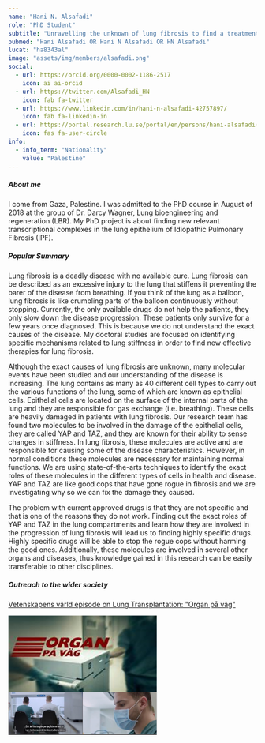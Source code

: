 ```yaml
---
name: "Hani N. Alsafadi"
role: "PhD Student"
subtitle: "Unravelling the unknown of lung fibrosis to find a treatment for the incurable disease"
pubmed: "Hani Alsafadi OR Hani N Alsafadi OR HN Alsafadi"
lucat: "ha8343al"
image: "assets/img/members/alsafadi.png"
social:
  - url: https://orcid.org/0000-0002-1186-2517
    icon: ai ai-orcid
  - url: https://twitter.com/Alsafadi_HN
    icon: fab fa-twitter
  - url: https://www.linkedin.com/in/hani-n-alsafadi-42757897/
    icon: fab fa-linkedin-in
  - url: https://portal.research.lu.se/portal/en/persons/hani-alsafadi(8efc5a62-2c68-410d-9566-cb96b1f8ee0b).html
    icon: fas fa-user-circle
info:
  - info_term: "Nationality"
    value: "Palestine"
---
```


##### About me
I come from Gaza, Palestine. I was admitted to the PhD course in August of 2018 at the group of Dr. Darcy Wagner, Lung bioengineering and regeneration (LBR). My PhD project is about finding new relevant transcriptional complexes in the lung epithelium of Idiopathic Pulmonary Fibrosis (IPF).

##### Popular Summary
Lung fibrosis is a deadly disease with no available cure. Lung fibrosis can be described as an excessive injury to the lung that stiffens it preventing the barer of the disease from breathing. If you think of the lung as a balloon, lung fibrosis is like crumbling parts of the balloon continuously without stopping. Currently, the only available drugs do not help the patients, they only slow down the disease progression. These patients only survive for a few years once diagnosed. This is because we do not understand the exact causes of the disease. My doctoral studies are focused on identifying specific mechanisms related to lung stiffness in order to find new effective therapies for lung fibrosis.

Although the exact causes of lung fibrosis are unknown, many molecular events have been studied and our understanding of the disease is increasing. The lung contains as many as 40 different cell types to carry out the various functions of the lung, some of which are known as epithelial cells. Epithelial cells are located on the surface of the internal parts of the lung and they are responsible for gas exchange (i.e. breathing). These cells are heavily damaged in patients with lung fibrosis.  Our research team has found two molecules to be involved in the damage of the epithelial cells, they are called YAP and TAZ, and they are known for their ability to sense changes in stiffness. In lung fibrosis, these molecules are active and are responsible for causing some of the disease characteristics. However, in normal conditions these molecules are necessary for maintaining normal functions. We are using state-of-the-arts techniques to identify the exact roles of these molecules in the different types of cells in health and disease. YAP and TAZ are like good cops that have gone rogue in fibrosis and we are investigating why so we can fix the damage they caused.

The problem with current approved drugs is that they are not specific and that is one of the reasons they do not work. Finding out the exact roles of YAP and TAZ in the lung compartments and learn how they are involved in the progression of lung fibrosis will lead us to finding highly specific drugs. Highly specific drugs will be able to stop the rogue cops without harming the good ones. Additionally, these molecules are involved in several other organs and diseases, thus knowledge gained in this research can be easily transferable to other disciplines.

##### Outreach to the wider society


[Vetenskapens värld episode on Lung Transplantation: "Organ på väg" ](https://www.vetenskaphalsa.se/lundaforskare-provar-metod-mot-organavstotning/)

<img src="assets/img/hani1.PNG" width="60%;"> 
